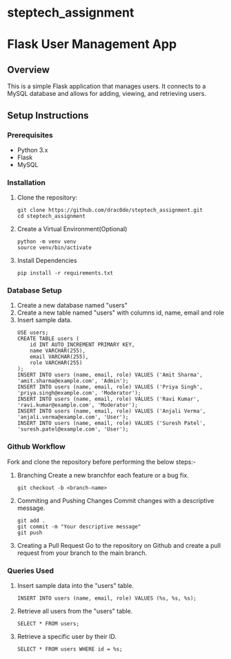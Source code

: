 # steptech_assignment

# Flask User Management App

## Overview
This is a simple Flask application that manages users. It connects to a MySQL database and allows for adding, viewing, and retrieving users.

## Setup Instructions

### Prerequisites
- Python 3.x
- Flask
- MySQL

### Installation

1. Clone the repository:
   ```
   git clone https://github.com/drac0de/steptech_assignment.git
   cd steptech_assignment
   ```
2. Create a Virtual Environment(Optional)
    ```
    python -m venv venv
    source venv/bin/activate
    ```
3. Install Dependencies
    ```
    pip install -r requirements.txt
    ```

### Database Setup

1. Create a new database named "users"
2. Create a new table named "users" with columns id, name, email and role
3. Insert sample data.
    ```
    USE users;
    CREATE TABLE users (
        id INT AUTO_INCREMENT PRIMARY KEY,
        name VARCHAR(255),
        email VARCHAR(255),
        role VARCHAR(255)
    );
    INSERT INTO users (name, email, role) VALUES ('Amit Sharma', 'amit.sharma@example.com', 'Admin');
    INSERT INTO users (name, email, role) VALUES ('Priya Singh', 'priya.singh@example.com', 'Moderator');
    INSERT INTO users (name, email, role) VALUES ('Ravi Kumar', 'ravi.kumar@example.com', 'Moderator');
    INSERT INTO users (name, email, role) VALUES ('Anjali Verma', 'anjali.verma@example.com', 'User');
    INSERT INTO users (name, email, role) VALUES ('Suresh Patel', 'suresh.patel@example.com', 'User');
    ```

### Github Workflow

Fork and clone the repository before performing the below steps:-

1. Branching
    Create a new branchfor each feature or a bug fix.
    ```
    git checkout -b <branch-name>
    ```
2. Commiting and Pushing Changes
    Commit changes with a descriptive message.
    ```
    git add .
    git commit -m "Your descriptive message"
    git push
    ```
3. Creating a Pull Request
    Go to the repository on Github and create a pull request from your branch to the main branch.

### Queries Used

1. Insert sample data into the "users" table.
    ```
    INSERT INTO users (name, email, role) VALUES (%s, %s, %s);
    ```
2. Retrieve all users from the "users" table.
    ```
    SELECT * FROM users;
    ```
3. Retrieve a specific user by their ID.
    ```
    SELECT * FROM users WHERE id = %s;
    ```